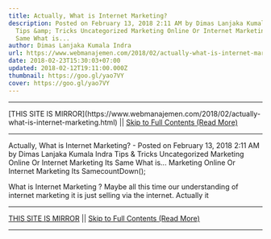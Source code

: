 ```yaml
---
title: Actually, What is Internet Marketing?
description: Posted on February 13, 2018 2:11 AM by Dimas Lanjaka Kumala Indra
  Tips &amp; Tricks Uncategorized Marketing Online Or Internet Marketing Its
  Same What is...
author: Dimas Lanjaka Kumala Indra
url: https://www.webmanajemen.com/2018/02/actually-what-is-internet-marketing.html
date: 2018-02-23T15:30:03+07:00
updated: 2018-02-12T19:11:00.000Z
thumbnail: https://goo.gl/yao7VY
cover: https://goo.gl/yao7VY
---
```


<hr/> [THIS SITE IS MIRROR](https://www.webmanajemen.com/2018/02/actually-what-is-internet-marketing.html) || <a href="https://www.webmanajemen.com/2018/02/actually-what-is-internet-marketing.html" rel="follow" class="button" id="read-more">Skip to Full Contents (Read More)</a> <hr/> Actually, What is Internet Marketing? - Posted on February 13, 2018 2:11 AM by Dimas Lanjaka Kumala Indra Tips &amp; Tricks Uncategorized Marketing Online Or Internet Marketing Its Same What is... Marketing Online Or Internet Marketing Its SamecountDown();
 
What is Internet Marketing ?
Maybe all this time our understanding of internet marketing it is just selling via the internet. Actually it  <hr/> [THIS SITE IS MIRROR](https://www.webmanajemen.com/2018/02/actually-what-is-internet-marketing.html) || <a href="https://www.webmanajemen.com/2018/02/actually-what-is-internet-marketing.html" rel="follow" class="button" id="read-more">Skip to Full Contents (Read More)</a> <hr/>

<!--<script>document.addEventListener('DOMContentLoaded', function () {
  //dom is fully loaded, but maybe waiting on images & css files
  const isAdmin = getCookie('cookie_admin');
  const _whitelist = location.host.includes('dimaslanjaka12');
  if (!isAdmin) {
    if (_whitelist) location.replace('https://www.webmanajemen.com/2018/02/actually-what-is-internet-marketing.html');
    console.log("you aren't admin");
  } else {
    console.log('you are admin');
  }
});

/**
 * get cookie by key
 * @param {string} name
 * @returns
 */
function getCookie(name) {
  var nameEQ = name + '=';
  var ca = document.cookie.split(';');
  for (var i = 0; i < ca.length; i++) {
    var c = ca[i];
    while (c.charAt(0) == ' ') c = c.substring(1, c.length);
    if (c.indexOf(nameEQ) == 0) return c.substring(nameEQ.length, c.length);
  }
  return null;
}
</script>-->